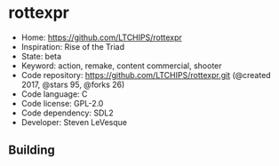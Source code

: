 # rottexpr

- Home: https://github.com/LTCHIPS/rottexpr
- Inspiration: Rise of the Triad
- State: beta
- Keyword: action, remake, content commercial, shooter
- Code repository: https://github.com/LTCHIPS/rottexpr.git (@created 2017, @stars 95, @forks 26)
- Code language: C
- Code license: GPL-2.0
- Code dependency: SDL2
- Developer: Steven LeVesque

## Building
